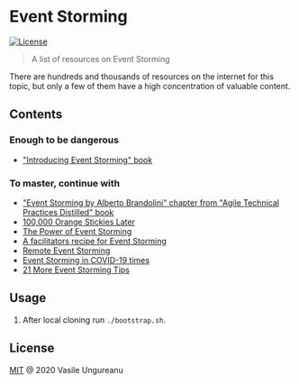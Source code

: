 # Event Storming

<a href="https://github.com/VasileUngureanu/repository-template/blob/master/LICENSE"><img src="https://img.shields.io/badge/license-MIT-green.svg" alt="License"></a>

> A list of resources on Event Storming

There are hundreds and thousands of resources on the internet for this topic, but only a few of them have a high concentration of valuable content.

## Contents

### Enough to be dangerous

* ["Introducing Event Storming" book](https://leanpub.com/introducing_eventstorming)

### To master, continue with

* ["Event Storming by Alberto Brandolini" chapter from "Agile Technical Practices Distilled" book](https://www.goodreads.com/book/show/41758433-agile-technical-practices-distilled?ac=1&from_search=true&qid=AgCwcBb8Pf&rank=2)
* [100,000 Orange Stickies Later](https://www.youtube.com/watch?v=fGm62ra_mQ8&feature=youtu.be)
* [The Power of Event Storming](https://www.youtube.com/watch?v=mmuhpnsVftI)
* [A facilitators recipe for Event Storming](https://medium.com/@springdo/a-facilitators-recipe-for-event-storming-941dcb38db0d)
* [Remote Event Storming](https://blog.avanscoperta.it/it/2020/03/26/remote-eventstorming/)
* [Event Storming in COVID-19 times](https://blog.avanscoperta.it/it/2020/03/26/eventstorming-in-covid-19-times/)
* [21 More Event Storming Tips](https://philippe.bourgau.net/categories/#more-event-storming-tips-series)

## Usage

1. After local cloning run `./bootstrap.sh`.

License
-------

[MIT](LICENSE) @ 2020 Vasile Ungureanu
